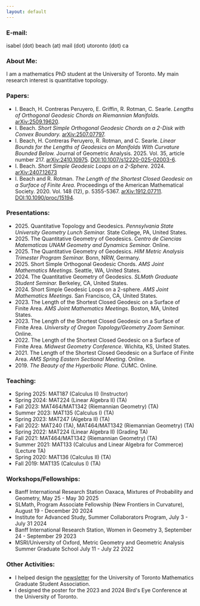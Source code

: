 ```yaml
---
layout: default
---
```

<h3>E-mail:</h3> isabel (dot) beach (at) mail (dot) utoronto (dot) ca

<h3>About Me:</h3> I am a mathematics PhD student at the University of Toronto.
My main research interest is quantitative topology.

<h3>Papers:</h3>
<ul> 
	<li> 
	I. Beach, H. Contreras Peruyero, E. Griffin, R. Rotman, C. Searle. <i>Lengths of Orthogonal Geodesic Chords on Riemannian Manifolds.</i> <a href="https://arxiv.org/abs/2509.19620">arXiv:2509.19620</a>.
	</li>
	<li> 
	I. Beach. <i>Short Simple Orthogonal Geodesic Chords on a 2-Disk with Convex Boundary.</i> <a href="https://arxiv.org/abs/2507.07797">arXiv:2507.07797</a>.
	</li>
	<li> 
    I. Beach, H. Contreras Peruyero, R. Rotman, and C. Searle. <i>Linear Bounds for the Lengths of Geodesics on Manifolds With Curvature Bounded Below.</i> Journal of Geometric Analysis. 2025. Vol. 35, article number 217.
	<a href="https://arxiv.org/abs/2410.10975">arXiv:2410.10975</a>. <a href="https://doi.org/10.1007/s12220-025-02003-6">DOI:10.1007/s12220-025-02003-6</a>.
	</li>
	<li> 
    I. Beach. <i>Short Simple Geodesic Loops on a 2-Sphere.</i> 2024.
	<a href="https://arxiv.org/abs/2407.12673">arXiv:2407.12673</a>
	</li>
	<li> 
	I. Beach and R. Rotman. <i>The Length of the Shortest Closed Geodesic on a Surface of Finite Area.</i> Proceedings of the American Mathematical Society. 2020. Vol. 148 (12), p. 5355-5367.
	<a href="https://arxiv.org/abs/1912.07711">arXiv:1912.07711</a>. <a href="https://doi.org/10.1090/proc/15194">DOI:10.1090/proc/15194</a>.
	</li>
</ul>

<h3>Presentations:</h3>
<ul> 
    <li> 
    2025. 
    Quantitative Topology and Geodesics. 
     <i>Pennsylvania State University Geometry Lunch Seminar.</i> State College, PA, United States.
    </li>
    <li>
    2025.
    The Quantitative Geometry of Geodesics. 
     <i>Centro de Ciencias Matematicas UNAM Geometry and Dynamics Seminar.</i> Online.
    </li>
	<li>
    2025.
    The Quantitative Geometry of Geodesics. 
     <i>HIM Metric Analysis Trimester Program Seminar.</i> Bonn, NRW, Germany.	
     </li> 
	<li>
    2025. 
    Short Simple Orthogonal Geodesic Chords. 
     <i>AMS Joint Mathematics Meetings.</i> Seattle, WA, United States.
    </li>
    <li> 
      2024.
      The Quantitative Geometry of Geodesics.
      <i>SLMath Graduate Student Seminar.</i> Berkeley, CA, United States.
      </li> 
	  <li> 
    2024. 
    Short Simple Geodesic Loops on a 2-sphere. 
     <i>AMS Joint Mathematics Meetings</i>. San Francisco, CA, United States.
    </li>
    <li> 
    2023. 
    The Length of the Shortest Closed Geodesic on a Surface of Finite Area. 
    <i>AMS Joint Mathematics Meetings</i>. Boston, MA, United States.
    </li>
    <li>
    2023.
    The Length of the Shortest Closed Geodesic on a Surface of Finite Area. 
     <i>University of Oregon Topology/Geometry Zoom Seminar.</i> Online.
    </li>
    <li>
    2022. 
    The Length of the Shortest Closed Geodesic on a Surface of Finite Area. 
     <i>Midwest Geometry Conference</i>. Wichita, KS, United States.
    </li>
    <li>
    2021. 
    The Length of the Shortest Closed Geodesic on a Surface of Finite Area. 
     <i>AMS Spring Eastern Sectional Meeting</i>. Online.
    </li>
    <li>
	  2019. <i>The Beauty of the Hyperbolic Plane.</i> CUMC. Online.
	  </li>
</ul>

<h3>Teaching:</h3>
<ul> 
	<li> 
	Spring 2025: MAT187 (Calculus II) (Instructor)
	</li>
	<li> 
	Spring 2024: MAT224 (Linear Algebra II) (TA)
	</li>
	<li> 
	Fall 2023: MAT464/MAT1342 (Riemannian Geometry) (TA)
	</li>
	<li> 
	Summer 2023: MAT135 (Calculus I) (TA)
	</li>
	<li> 
	Spring 2023: MAT247 (Algebra II) (TA)
	</li>
	<li> 
	Fall 2022: MAT240 (TA), MAT464/MAT1342 (Riemannian Geometry) (TA)
	</li>
	<li> 
	Spring 2022: MAT224 (Linear Algebra II) (Grading TA)
	</li>
	<li> 
	Fall 2021: MAT464/MAT1342 (Riemannian Geometry) (TA)
	</li>
	<li> 
	Summer 2021: MAT133 (Calculus and Linear Algebra for Commerce) (Lecture TA)
	</li>
	<li> 
	Spring 2020: MAT136 (Calculus II) (TA)
	</li>
	<li> 
	Fall 2019: MAT135 (Calculus I) (TA)
	</li>
</ul>


<h3>Workshops/Fellowships:</h3>
<ul> 
	<li> 
    Banff International Research Station Oaxaca, Mixtures of Probability and Geometry, May 25 - May 30 2025
	</li>
	<li> 
    SLMath, Program Associate Fellowship (New Frontiers in Curvature), August 19 - December 20 2024
	</li>
	<li> 
    Institute for Advanced Study, Summer Collaborators Program, July 3 - July 31 2024
	</li>
	<li> 
    Banff International Research Station, Women in Geometry 3, September 24 - September 29 2023
	</li>
	<li> 
    MSRI/University of Oxford, Metric Geometry and Geometric Analysis Summer Graduate School July 11 - July 22 2022
	</li>
</ul>

<h3>Other Activities:</h3>
<ul> 
	<li> 
	I helped design the <a href="https://www.math.utoronto.ca/mgsa/newsletter/">newsletter</a> for the University of Toronto Mathematics Graduate Student Association.
	</li>
	<li> 
	I designed the poster for the 2023 and 2024 Bird's Eye Conference at the University of Toronto.
	</li>
</ul>
